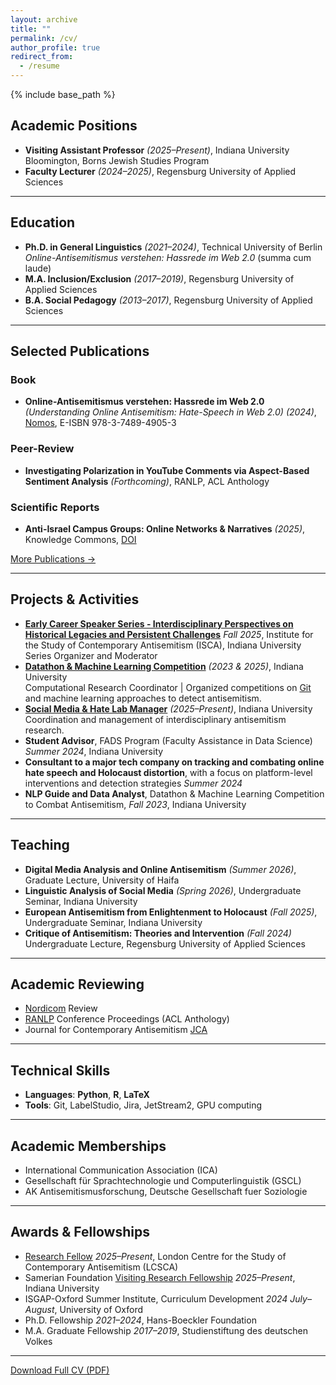 ```yaml
---
layout: archive
title: ""
permalink: /cv/
author_profile: true
redirect_from:
  - /resume
---
```


{% include base_path %}

## Academic Positions

- **Visiting Assistant Professor** *(2025–Present)*, Indiana University Bloomington, Borns Jewish Studies Program
- **Faculty Lecturer** *(2024–2025)*, Regensburg University of Applied Sciences

---

## Education

- **Ph.D. in General Linguistics** *(2021–2024)*, Technical University of Berlin  
  *Online-Antisemitismus verstehen: Hassrede im Web 2.0* (summa cum laude)
- **M.A. Inclusion/Exclusion** *(2017–2019)*, Regensburg University of Applied Sciences
- **B.A. Social Pedagogy** *(2013–2017)*, Regensburg University of Applied Sciences

---

## Selected Publications

### Book 
- **Online-Antisemitismus verstehen: Hassrede im Web 2.0** *(Understanding Online Antisemitism: Hate-Speech in Web 2.0)* *(2024)*, [Nomos](https://www.nomos-shop.de/en/p/online-antisemitismus-verstehen-hassrede-im-web-2-0-gr-978-3-7560-2253-3), E-ISBN 978-3-7489-4905-3

### Peer-Review
- **Investigating Polarization in YouTube Comments via Aspect-Based Sentiment Analysis** *(Forthcoming)*, RANLP, ACL Anthology

### Scientific Reports
- **Anti-Israel Campus Groups: Online Networks & Narratives** *(2025)*, Knowledge Commons, [DOI](https://doi.org/10.17613/yb6ze-q9881)

[More Publications →](https://scholar.google.com/citations?user=D6-Ss-cAAAAJ&hl=de)

---

## Projects & Activities
- [**Early Career Speaker Series - Interdisciplinary Perspectives on Historical Legacies and Persistent Challenges**](https://isca.indiana.edu/news-events/webinars/2025-webinars/early-career-speaker-series-fall-2025.html) *Fall 2025*, Institute for the Study of Contemporary Antisemitism (ISCA), Indiana University
  Series Organizer and Moderator 
- [**Datathon & Machine Learning Competition**](https://isca.indiana.edu/publication-research/social-media-project/datathon-2025/index.html) *(2023 & 2025)*, Indiana University  
  Computational Research Coordinator | Organized competitions on [Git](https://github.com/damieh1/datathon_2025) and machine learning approaches to detect antisemitism.
- [**Social Media & Hate Lab Manager**](https://isca.indiana.edu/publication-research/social-media-project/index.html) *(2025–Present)*, Indiana University  
  Coordination and management of interdisciplinary antisemitism research.
- **Student Advisor**, FADS Program (Faculty Assistance in Data Science) *Summer 2024*, Indiana University
- **Consultant to a major tech company on tracking and combating online hate speech
and Holocaust distortion**, with a focus on platform-level interventions and detection
strategies *Summer 2024*
- **NLP Guide and Data Analyst**, Datathon & Machine Learning Competition to Combat Antisemitism, *Fall 2023*, Indiana University

---

## Teaching
- **Digital Media Analysis and Online Antisemitism** *(Summer 2026)*, Graduate Lecture, University of Haifa
- **Linguistic Analysis of Social Media** *(Spring 2026)*, Undergraduate Seminar, Indiana University
- **European Antisemitism from Enlightenment to Holocaust** *(Fall 2025)*, Undergraduate Seminar, Indiana University
- **Critique of Antisemitism: Theories and Intervention** *(Fall 2024)* Undergraduate Lecture, Regensburg University of Applied Sciences

---

## Academic Reviewing
- [Nordicom](https://www.nordicom.gu.se/en/publications/journals) Review
- [RANLP](https://ranlp.org) Conference Proceedings (ACL Anthology)
- Journal for Contemporary Antisemitism [JCA](https://www.jcajournal.com) 

---

## Technical Skills
- **Languages**: __Python__, __R__, __LaTeX__  
- **Tools**: Git, LabelStudio, Jira, JetStream2, GPU computing

---

## Academic Memberships
- International Communication Association (ICA)  
- Gesellschaft für Sprachtechnologie und Computerlinguistik (GSCL)
- AK Antisemitismusforschung, Deutsche Gesellschaft fuer Soziologie

---

## Awards & Fellowships
- [Research Fellow](https://londonantisemitism.com/team/daniel-miehling) *2025–Present*, London Centre for the Study of Contemporary Antisemitism (LCSCA)
- Samerian Foundation [Visiting Research Fellowship](https://isca.indiana.edu/about/our-team/faculty-and-staff/daniel-miehling.html) *2025–Present*, Indiana University
- ISGAP-Oxford Summer Institute, Curriculum Development *2024 July–August*, University of Oxford
- Ph.D. Fellowship *2021–2024*, Hans-Boeckler Foundation 
- M.A. Graduate Fellowship *2017–2019*, Studienstiftung des deutschen Volkes
  
---

[Download Full CV (PDF)](https://github.com/damieh1/damieh1.github.io/raw/master/_pages/public_cv_august25.pdf)
